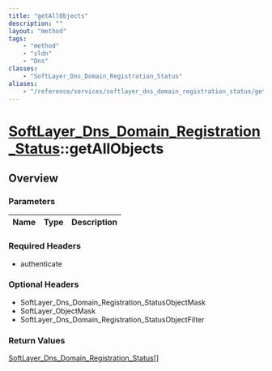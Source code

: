 ```yaml
---
title: "getAllObjects"
description: ""
layout: "method"
tags:
    - "method"
    - "sldn"
    - "Dns"
classes:
    - "SoftLayer_Dns_Domain_Registration_Status"
aliases:
    - "/reference/services/softlayer_dns_domain_registration_status/getAllObjects"
---
```

# [SoftLayer_Dns_Domain_Registration_Status](/reference/services/SoftLayer_Dns_Domain_Registration_Status)::getAllObjects




## Overview 


### Parameters 
|Name | Type | Description |
| --- | --- | --- |


### Required Headers
* authenticate

### Optional Headers
* SoftLayer_Dns_Domain_Registration_StatusObjectMask
* SoftLayer_ObjectMask
* SoftLayer_Dns_Domain_Registration_StatusObjectFilter

### Return Values
<a href='/reference/datatypes/SoftLayer_Dns_Domain_Registration_Status'>SoftLayer_Dns_Domain_Registration_Status[] </a>

